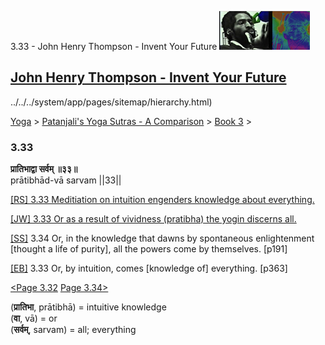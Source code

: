 3.33 - John Henry Thompson - Invent Your Future [![John Henry Thompson - Invent Your Future](../../../_/rsrc/1329567069254/config/customLogo.gif-revision=6.png)](../../../index.html)

[John Henry Thompson - Invent Your Future](../../../index.html)
---------------------------------------------------------------

../../../system/app/pages/sitemap/hierarchy.html)
    

[Yoga](../../../yoga.html)‎ > ‎[Patanjali's Yoga Sutras - A Comparison](../../patanjani.html)‎ > ‎[Book 3](../book-3.html)‎ > ‎

### 3.33

**प्रातिभाद्वा सर्वम् ॥३३॥**  
prātibhād-vā sarvam ||33||  
  
  
[\[RS\] 3.33 Meditiation on intuition engenders knowledge about everything.](http://www.ashtangayoga.info/philosophy/yoga-sutra-patanjali/chapter-3/item/pratibhad-va-sarvam-33/)  
  
[\[JW\] 3.33 Or as a result of vividness (pratibha) the yogin discerns all.](http://books.google.com/books?id=YzFImjtOxUwC&pg=PA261&ci=85%2C794%2C794%2C67&source=bookclip)  
  
[\[SS\]](http://www.amazon.com/Yoga-Sutras-Patanjali-Commentary-Satchidananda/dp/0932040381) 3.34 Or, in the knowledge that dawns by spontaneous enlightenment \[thought a life of purity\], all the powers come by themselves. \[p191\]  
  
[\[EB\]](http://www.amazon.com/Yoga-Sutras-Patanjali-Translation-Commentary/dp/0865477361/ref=sr_1_1?ie=UTF8&s=books&qid=1250508322&sr=1-1) 3.33 Or, by intuition, comes \[knowledge of\] everything. \[p363\]  
  
  
[<Page 3.32](332.html)  [Page 3.34>](334.html)  

(**प्रातिभा**, prātibhā) = intuitive knowledge  
(**वा**, vā) = or  
(**सर्वम्**, sarvam) = all; everything  

